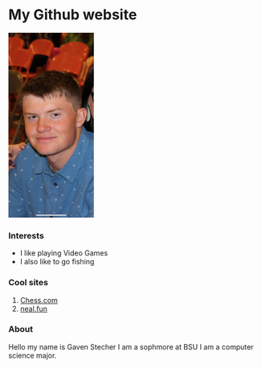 <!DOCTYPE html>
<html lang="en">
<head>
  <meta charset="utf-8" />
  <title>My Github website</title>
</head>
<body>
  <h1>My Github website</h1>

  <img src="Me.jpeg"  width="170" />

  <h3>Interests</h3>
  <ul>
    <li>I like playing Video Games</li>
    <li>I also like to go fishing</li>
  </ul>

  <h3>Cool sites</h3>
  <ol>
    <li><a href="chess.com">Chess.com</a></li>
    <li><a href="neal.fun">neal.fun</a></li>
  </ol>

  <h3>About</h3>
  <p>
    Hello my name is Gaven Stecher I am a sophmore at BSU I am a computer science major.
  </p>
</body>
</html>
